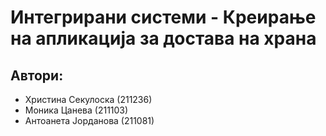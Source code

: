 # Интегрирани системи - Креирање на апликација за достава на храна

## Автори:
- Христина Секулоска (211236)
- Моника Цанева (211103)
- Антоанета Јорданова (211081)

